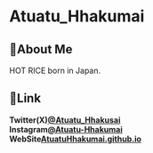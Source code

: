 # Atuatu_Hhakumai  

## 🍚About Me
HOT RICE born in Japan.  
  
## 🔗Link
**Twitter(X)[@Atuatu_Hhakusai](https://twitter.com/Atuatu_Hhakusai)**  
**Instagram[@Atuatu-Hhakumai](https://www.instagram.com/atuatu.hhakumai/)**  
**WebSite[AtuatuHhakumai.github.io](https://www.atuatu-hhakumai.github.io)**  
